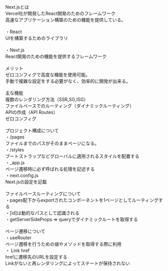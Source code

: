 Next.jsとは<br>
Vercel社が開発したReact開発のためのフレームワーク<br>
高速なアプリケーション構築のための機能を提供している。<br>
<br>
・React<br>
UIを構築するためのライブラリ<br>
<br>
・Next.js<br>
React開発のための機能を提供するフレームワーク<br>
<br>
メリット<br>
ゼロコンフィグで高度な機能を使用可能。<br>
手動で複雑な設定をする必要がなく、効率的に開発が出来る。<br>
<br>
主な機能<br>
複数のレンダリング方法（SSR,SG,ISG）<br>
ファイルベースでのルーティング（ダイナミックルーティング）<br>
APIの作成（API Routes）<br>
ゼロコンフィグ<br>
<br>
プロジェクト構成について<br>
・/pages<br>
  ファイルまでのパスがそのままページになる。<br>
・/styles<br>
  ブートストラップなどグローバルに適用されるスタイルを配置する<br>
・_app.js<br>
  ページ遷移時に必ず呼ばれる処理を記述する<br>
・next.config.js<br>
  Next.jsの設定を記載<br>
<br>
ファイルベースルーティングについて<br>
・pages配下からexportされたコンポーネントを1ページとしてルーティングする<br>
・[id]は動的なパスとして認識される<br>
・getServerSideProps => queryでダイナミックルートを取得する<br>
<br>
ページ遷移について<br>
・useRouter<br>
ページ遷移を行うための値やメソッドを取得する際に利用<br>
・ Link href <br>
hrefに遷移先のURLを設定する<br>
Linkがないと再レンダリングによってステートが保持されない<br>
<br>
